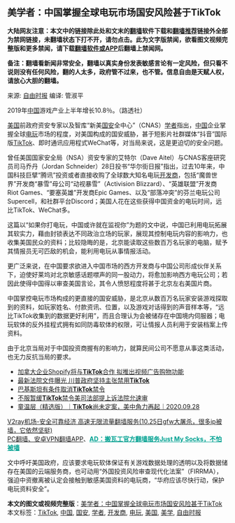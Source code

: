  <h2>美学者：中国掌握全球电玩市场国安风险甚于TikTok</h2> <p class="notice"><b>大陆网友注意：本文中的链接除此处和文末的<a href="https://github.com/bannedbook/fanqiang" >翻墙</a>软件下载和<a href="https://github.com/killgcd/justmysocks/blob/master/README.md">翻墙推荐</a>链接外全部为禁网链接，未翻墙状态下打不开，请勿点击。此为文字版禁闻，欲看图文视频完整版和更多禁闻，请下载<a href="https://github.com/bannedbook/fanqiang">翻墙软件或APP</a>后翻墙上禁闻网。</p><p>备注：翻墙看新闻非常安全，翻墙以真实身份发表敏感言论有一定风险，但只看不说则没有任何风险，翻的人太多，政府管不过来，也不管。信息自由是天赋人权，请放心大胆的翻墙。</b></p>  <div class="entry"> <p>来源:&nbsp;<a href="https://www.bannedbook.org/bnews/tag/%e8%87%aa%e7%94%b1%e6%97%b6%e6%8a%a5/" class="st_tag internal_tag" rel="tag" title="标签 自由时报 下的日志">自由时报</a>                      编译:&nbsp;管淑平                                                 </p> <p>2019年<span class='wp_keywordlink_affiliate'><a href="https://www.bannedbook.org/" title="中国" target="_blank">中国</a></span>游戏产业上半年增长10.8％。（路透社）</p> <p><a href="https://www.bannedbook.org/bnews/tag/%e7%be%8e%e5%9b%bd/" class="st_tag internal_tag" rel="tag" title="标签 美国 下的日志">美国</a>前政府资安专家以及智库“新美<a href="https://www.bannedbook.org/bnews/tag/%E5%9B%BD%E5%AE%89/" class="st_tag internal_tag" rel="tag" title="标签 国安 下的日志">国安</a>全中心”（CNAS）<a href="https://www.bannedbook.org/bnews/tag/%e5%ad%a6%e8%80%85/" class="st_tag internal_tag" rel="tag" title="标签 学者 下的日志">学者</a>指出，<a href="https://www.bannedbook.org/bnews/tag/%E4%B8%AD%E5%9B%BD/" class="st_tag internal_tag" rel="tag" title="标签 中国 下的日志">中国</a>企业掌握全球<a href="https://www.bannedbook.org/bnews/tag/%E7%94%B5%E7%8E%A9/" class="st_tag internal_tag" rel="tag" title="标签 电玩 下的日志">电玩</a>市场的程度，对美国构成的国安威胁，甚于短影片社群媒体“抖音”国际版<a href="https://www.bannedbook.org/bnews/tag/tiktok/" class="st_tag internal_tag" rel="tag" title="标签 TikTok 下的日志">TikTok</a>、即时通讯应用程式WeChat等，对当局来说，这是更迫切的安全问题。</p>  <p>曾任美国国家安全局（NSA）资安专家的艾特尔（Dave Aitel）与CNAS客座研究员司马乔丹（Jordan Schneider）28日投书“华尔街日报”指出，过去10年来，中国科技巨擘“腾讯”投资或者直接收购了全球数大知名电玩<a href="https://www.bannedbook.org/bnews/tag/%e5%bc%80%e5%8f%91%e5%95%86/" class="st_tag internal_tag" rel="tag" title="标签 开发商 下的日志">开发商</a>，包括“魔兽世界”开发商“暴雪”母公司“动视暴雪”（Activision Blizzard）、“英雄联盟”开发商Riot Games、“要塞英雄”开发商Epic Games、以及“部落冲突”的芬兰电玩公司Supercell，和社群平台Discord；美国人花在这些获得中国资金的电玩时间，远比TikTok、WeChat多。</p> <p>这篇以“如果你打电玩，中国或许就在监视你”为题的文中说，中国已利用电玩拓展其软实力，藉由封锁表达不同政治立场的玩家，展现其控制电玩内容的影响力，也收集美国民众的资料；比较隐晦的是，北京能读取这些数百万名玩家的电脑，赋予其情报员无可匹敌的机会，能利用电玩从事情报活动。</p> <p>更广泛来说，在中国要求欲进入中国市场的西方开发商与中国公司形成伙伴关系下，迫使好莱坞对北京敏感话题噤声的同一股动力，将愈加影响西方电玩公司；若因此使得中国得以审查美国言论，其令人愤怒程度将甚于北京左右美国片商。</p>  <p>中国掌控电玩市场构成的更直接的国安威胁，是北京从数百万名玩家安装游戏探取到的资料，如玩家姓名、付款资讯、位置，以及游戏对话得到的声音样本等，“远比TikTok收集到的数据更好利用”，而且合理认为会被储存在中国境内伺服器；电玩软体的反外挂程式拥有如同防毒软体的权限，可让情报人员利用于安装档案上传资料。</p> <p>由于北京当局对于中国投资商握有的影响力，就算民间公司不愿意从事这类活动，也无力反抗当局的要求。</p> <ul class='op-related-articles' title='相关阅读'> <li><a href='https://www.bannedbook.org/bnews/baitai/20201028/1421790.html' target='_blank'>加拿大企业Shopify将与<b>TikTok</b>合作 拟推出视频广告购物功能</a></li> <li><a href='https://www.bannedbook.org/bnews/cnnews/20201026/1420326.html' target='_blank'>最新法院文件曝光 川普政府坚持主张禁用<b>TikTok</b></a></li> <li><a href='https://www.bannedbook.org/bnews/headline/20201020/1416909.html' target='_blank'>巴基斯坦有条件取消<b>TikTok</b>禁令</a></li> <li><a href='https://www.bannedbook.org/bnews/baitai/20201015/1414344.html' target='_blank'>不服暂缓<b>TikTok</b>禁令美司法部提上诉法院允速审</a></li> <li><a href='https://www.bannedbook.org/bnews/taiwannews/20201012/1412295.html' target='_blank'>童温层（精选版）｜<b>TikTok</b>尚未定案，美中角力再起｜2020.09.28</a></li> </ul> <p class="texttj"> <a href="https://www.bannedbook.org/forum23/topic22702.html" target="_blank">V2ray机场-安全可靠经济 高速无限流量翻墙服务(10.25日gfw大屠杀，很多ip被墙，它依然坚挺)</a><br/> <a href="https://github.com/bannedbook/fanqiang/wiki/%E7%A6%81%E9%97%BB%E7%BD%91%E5%AE%89%E5%8D%93%E7%BF%BB%E5%A2%99%E6%96%B0%E9%97%BBAPP" target="_blank">PC翻墙、安卓VPN翻墙APP</a>、<span onclick="window.open('https://github.com/killgcd/justmysocks/blob/master/README.md')" style="font-weight:bold;color:#00A191;cursor:pointer;text-decoration:underline;outline:none">AD：搬瓦工官方翻墙服务Just My Socks，不怕被墙</span></p><p>文中呼吁美国政府，应该要求电玩软体保证有关游戏数据处理的透明以及将数据储存在美国的云端服务商，也可动用“外国投资风险审查现代化法案”（FIRRMA），强迫中资撤离被认定会接触到敏感美国资料的电玩商，“华府应该尽快行动，保护电玩资料安全”。</p> <a name='sharetosocial'></a>       <div><b>本文的图文或视频完整版</b>：<a href='https://www.bannedbook.org/bnews/cbnews/20201031/1423114.html'>美学者：中国掌握全球电玩市场国安风险甚于TikTok</a></div>  </div><!--END ENTRY--> <div class="postfooter"> <div>本文标签：<a href="https://www.bannedbook.org/bnews/tag/tiktok/" rel="tag">TikTok</a>, <a href="https://www.bannedbook.org/bnews/tag/%E4%B8%AD%E5%9B%BD/" rel="tag">中国</a>, <a href="https://www.bannedbook.org/bnews/tag/%E5%9B%BD%E5%AE%89/" rel="tag">国安</a>, <a href="https://www.bannedbook.org/bnews/tag/%e5%ad%a6%e8%80%85/" rel="tag">学者</a>, <a href="https://www.bannedbook.org/bnews/tag/%e5%bc%80%e5%8f%91%e5%95%86/" rel="tag">开发商</a>, <a href="https://www.bannedbook.org/bnews/tag/%E7%94%B5%E7%8E%A9/" rel="tag">电玩</a>, <a href="https://www.bannedbook.org/bnews/tag/%e7%be%8e%e5%9b%bd/" rel="tag">美国</a>, <a href="https://www.bannedbook.org/bnews/tag/%E7%BE%8E%E5%AD%A6/" rel="tag">美学</a>, <a href="https://www.bannedbook.org/bnews/tag/%e8%87%aa%e7%94%b1%e6%97%b6%e6%8a%a5/" rel="tag">自由时报</a></div>  </div><!--END POSTFOOTER--> 